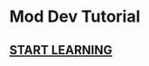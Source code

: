 # Mod Dev Tutorial

## [START LEARNING](https://tc.calvik.ml/d/42-official-mod-development-tutorial)

